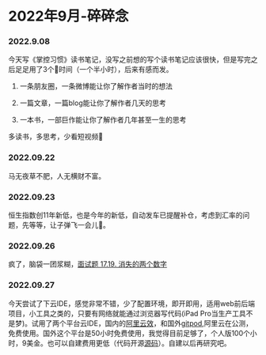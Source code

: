 # 2022年9月-碎碎念


### 2022.9.08

今天写《掌控习惯》读书笔记，没写之前想的写个读书笔记应该很快，但是写完之后足足用了3个🍅时间（一个半小时），后来有感而发。

1. 一条朋友圈，一条微博能让你了解作者当时的想法

2. 一篇文章，一篇blog能让你了解作者几天的思考

3. 一本书，一部巨作能让你了解作者几年甚至一生的思考

多读书，多思考，少看短视频🤔

### 2022.09.22

马无夜草不肥，人无横财不富。

### 2022.09.23 

恒生指数创11年新低，也是今年的新低，自动发车已提醒补仓，考虑到汇率的问题，先等等，让子弹飞一会儿🎈。

### 2022.09.26
疯了，脑袋一团浆糊，[面试题 17.19. 消失的两个数字](https://leetcode.cn/problems/missing-two-lcci/)

### 2022.09.27
今天尝试了下云IDE，感觉非常不错，少了配置环境，即开即用，适用web前后端项目，小工具之类的，只要有网络就能通过浏览器写代码(iPad Pro当生产工具不是梦)。试用了两个平台云IDE，国内的[阿里云效](https://ide.aliyun.com/)，和国外[gitpod](https://gitpod.io/),阿里云在公测，免费使用。国外这个平台是50小时免费使用，我觉得目前足够了，个人版100个小时，9美金。也可以自建费用更低（代码开源[源码](https://github.com/gitpod-io/openvscode-server/tree/main)）。自建以后再研究吧。

